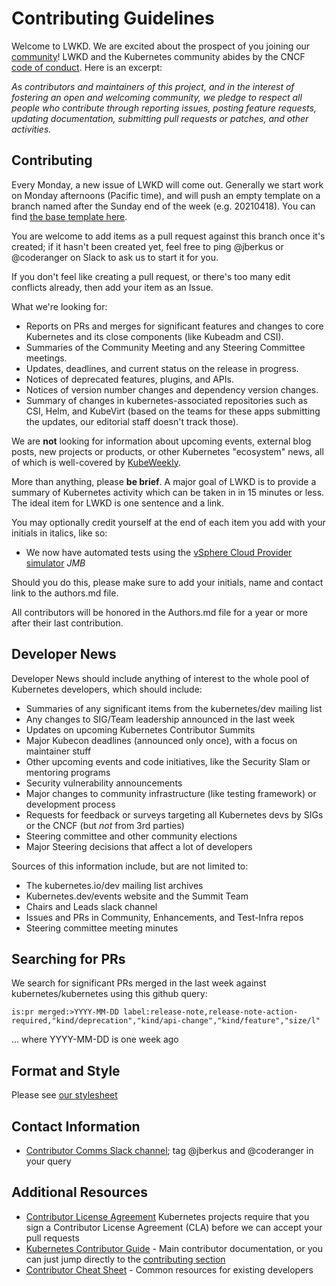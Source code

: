 # Contributing Guidelines

Welcome to LWKD. We are excited about the prospect of you joining our [community](https://git.k8s.io/community)! LWKD and the Kubernetes community abides by the CNCF [code of conduct](code-of-conduct.md). Here is an excerpt:

_As contributors and maintainers of this project, and in the interest of fostering an open and welcoming community, we pledge to respect all people who contribute through reporting issues, posting feature requests, updating documentation, submitting pull requests or patches, and other activities._

## Contributing

Every Monday, a new issue of LWKD will come out.  Generally we start work on Monday afternoons (Pacific time), and will push an empty template on a branch named after the Sunday end of the week (e.g. 20210418).  You can find [the base template here](https://github.com/lwkd/lwkd.github.io/blob/main/template.md).

You are welcome to add items as a pull request against this branch once it's created; if it hasn't been created yet, feel free to ping @jberkus or @coderanger on Slack to ask us to start it for you.

If you don't feel like creating a pull request, or there's too many edit conflicts already, then add your item as an Issue.

What we're looking for:

* Reports on PRs and merges for significant features and changes to core Kubernetes and its close components (like Kubeadm and CSI).
* Summaries of the Community Meeting and any Steering Committee meetings.
* Updates, deadlines, and current status on the release in progress.
* Notices of deprecated features, plugins, and APIs.
* Notices of version number changes and dependency version changes.
* Summary of changes in kubernetes-associated repositories such as CSI, Helm, and KubeVirt (based on the teams for these apps submitting the updates, our editorial staff doesn't track those).

We are **not** looking for information about upcoming events, external blog posts, new projects or products, or other Kubernetes "ecosystem" news, all of which is well-covered by [KubeWeekly](https://kubeweekly.io/).

More than anything, please **be brief**.  A major goal of LWKD is to provide a summary of Kubernetes activity which can be taken in in 15 minutes or less.  The ideal item for LWKD is one sentence and a link.

You may optionally credit yourself at the end of each item you add with your initials in italics, like so:

* We now have automated tests using the [vSphere Cloud Provider simulator](https://github.com/kubernetes/kubernetes/pull/55918) *JMB*

Should you do this, please make sure to add your initials, name and contact link to the authors.md file.

All contributors will be honored in the Authors.md file for a year or more after their last contribution.

## Developer News

Developer News should include anything of interest to the whole pool of Kubernetes developers, which should include:

* Summaries of any significant items from the kubernetes/dev mailing list
* Any changes to SIG/Team leadership announced in the last week
* Updates on upcoming Kubernetes Contributor Summits
* Major Kubecon deadlines (announced only once), with a focus on maintainer stuff
* Other upcoming events and code initiatives, like the Security Slam or mentoring programs
* Security vulnerability announcements
* Major changes to community infrastructure (like testing framework) or development process
* Requests for feedback or surveys targeting all Kubernetes devs by SIGs or the CNCF (but *not* from 3rd parties)
* Steering committee and other community elections
* Major Steering decisions that affect a lot of developers

Sources of this information include, but are not limited to:

* The kubernetes.io/dev mailing list archives
* Kubernetes.dev/events website and the Summit Team
* Chairs and Leads slack channel
* Issues and PRs in Community, Enhancements, and Test-Infra repos
* Steering committee meeting minutes

## Searching for PRs

We search for significant PRs merged in the last week against kubernetes/kubernetes using this github query:

```
is:pr merged:>YYYY-MM-DD label:release-note,release-note-action-required,"kind/deprecation","kind/api-change","kind/feature","size/l"
```

... where YYYY-MM-DD is one week ago

## Format and Style

Please see [our stylesheet](STYLESHEET.md)

## Contact Information

- [Contributor Comms Slack channel](https://kubernetes.slack.com/messages/sig-contribex-comms); tag @jberkus and @coderanger in your query

## Additional Resources

- [Contributor License Agreement](https://git.k8s.io/community/CLA.md) Kubernetes projects require that you sign a Contributor License Agreement (CLA) before we can accept your pull requests
- [Kubernetes Contributor Guide](https://git.k8s.io/community/contributors/guide) - Main contributor documentation, or you can just jump directly to the [contributing section](https://git.k8s.io/community/contributors/guide#contributing)
- [Contributor Cheat Sheet](https://git.k8s.io/community/contributors/guide/contributor-cheatsheet) - Common resources for existing developers
